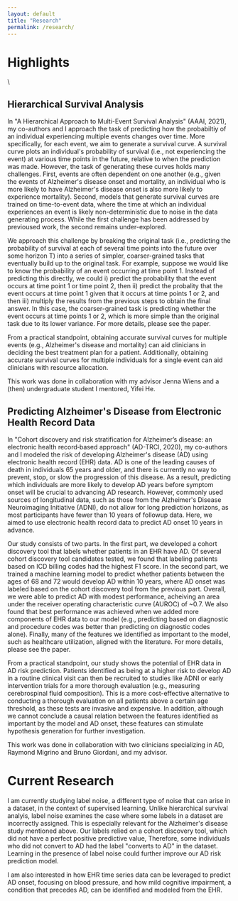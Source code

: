 ```yaml
---
layout: default
title: "Research"
permalink: /research/
---
```


# Highlights

\

## Hierarchical Survival Analysis

In "A Hierarchical Approach to Multi-Event Survival Analysis" (AAAI, 2021), my co-authors and I approach the task of predicting how the probabiltiy of an individual experiencing multiple events changes over time. More specifically, for each event, we aim to generate a survival curve. A survival curve plots an individual's probability of survival (i.e., not experiencing the event) at various time points in the future, relative to when the prediction was made. However, the task of generating these curves holds many challenges. First, events are often dependent on one another (e.g., given the events of Alzheimer's disease onset and mortality, an individual who is more likely to have Alzheimer's disease onset is also more likely to experience mortality). Second, models that generate survival curves are trained on time-to-event data, where the time at which an individual experiences an event is likely non-deterministic due to noise in the data generating process. While the first challenge has been addressed by previoused work, the second remains under-explored. 

We approach this challenge by breaking the original task (i.e., predicting the probability of survival at each of several time points into the future over some horizon T) into a series of simpler, coarser-grained tasks that eventually build up to the original task. For example, suppose we would like to know the probability of an event occurring at time point 1. Instead of predicting this directly, we could i) predict the probability that the event occurs at time point 1 or time point 2, then ii) predict the probality that the event occurs at time point 1 given that it occurs at time points 1 or 2, and then iii) multiply the results from the previous steps to obtain the final answer. In this case, the coarser-grained task is predicting whether the event occurs at time points 1 or 2, which is more simple than the original task due to its lower variance. For more details, please see the paper.

From a practical standpoint, obtaining accurate survival curves for multiple events (e.g., Alzheimer's disease and mortality) can aid clinicians in deciding the best treatment plan for a patient. Additionally, obtaining accurate survival curves for multiple individuals for a single event can aid clinicians with resource allocation.

This work was done in collaboration with my advisor Jenna Wiens and a (then) undergraduate student I mentored, Yifei He.

## Predicting Alzheimer's Disease from Electronic Health Record Data

In "Cohort discovery and risk stratification for Alzheimer’s disease: an electronic health record‐based approach" (AD-TRCI, 2020), my co-authors and I modeled the risk of developing Alzheimer's disease (AD) using electronic health record (EHR) data. AD is one of the leading causes of death in individuals 65 years and older, and there is currently no way to prevent, stop, or slow the progression of this disease. As a result, predicting which individuals are more likely to develop AD years before symptom onset will be crucial to advancing AD research. However, commonly used sources of longitudinal data, such as those from the Alzheimer's Disease Neuroimaging Initiative (ADNI), do not allow for long prediction horizons, as most participants have fewer than 10 years of followup data. Here, we aimed to use electronic health record data to predict AD onset 10 years in advance.

Our study consists of two parts. In the first part, we developed a cohort discovery tool that labels whether patients in an EHR have AD. Of several cohort discovery tool candidates tested, we found that labeling patients based on ICD billing codes had the highest F1 score. In the second part, we trained a machine learning model to predict whether patients between the ages of 68 and 72 would develop AD within 10 years, where AD onset was labeled based on the cohort discovery tool from the previous part. Overall, we were able to predict AD with modest performance, acheiving an area under the receiver operating characteristic curve (AUROC) of ~0.7. We also found that best performance was achieved when we added more components of EHR data to our model (e.g., predicting based on diagnostic and procedure codes was better than predicting on diagnostic codes alone). Finally, many of the features we identified as important to the model, such as healthcare utilization, aligned with the literature. For more details, please see the paper.

From a practical standpoint, our study shows the potential of EHR data in AD risk prediction. Patients identified as being at a higher risk to develop AD in a routine clinical visit can then be recruited to studies like ADNI or early intervention trials for a more thorough evaluation (e.g., measuring cerebrospinal fluid composition). This is a more cost-effective alternative to conducting a thorough evaluation on all patients above a certain age threshold, as these tests are invasive and expensive. In addition, although we cannot conclude a causal relation between the features identified as important by the model and AD onset, these features can stimulate hypothesis generation for further investigation. 

This work was done in collaboration with two clinicians specializing in AD, Raymond Migrino and Bruno Giordani, and my advisor.

# Current Research

I am currently studying label noise, a different type of noise that can arise in a dataset, in the context of supervised learning. Unlike hierarchical survival analyis, label noise examines the case where some labels in a dataset are incorrectly assigned. This is especially relevant for the Alzheimer's disease study mentioned above. Our labels relied on a cohort discovery tool, which did not have a perfect positive predictive value, Therefore, some individuals who did not convert to AD had the label "converts to AD" in the dataset. Learning in the presence of label noise could further improve our AD risk prediction model.

I am also interested in how EHR time series data can be leveraged to predict AD onset, focusing on blood pressure, and how mild cognitive impairment, a condition that precedes AD, can be identified and modeled from the EHR. 
